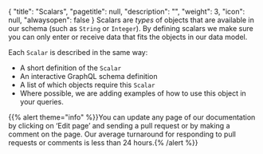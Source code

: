 {
  "title": "Scalars",
  "pagetitle": null,
  "description": "",
  "weight": 3,
  "icon": null,
  "alwaysopen": false
}
Scalars are _types_ of objects that are available in our schema (such as `String` or `Integer`). By defining scalars we make sure you can only enter or receive data that fits the objects in our data model.

Each `Scalar` is described in the same way:
- A short definition of the `Scalar` 
- An interactive GraphQL schema definition
- A list of which objects require this `Scalar`
- Where possible, we are adding examples of how to use this object in your queries.

{{% alert theme="info" %}}You can update any page of our documentation by clicking on ‘Edit page’ and sending a pull request or by making a comment on the page. Our average turnaround for responding to pull requests or comments is less than 24 hours.{% /alert %}}
